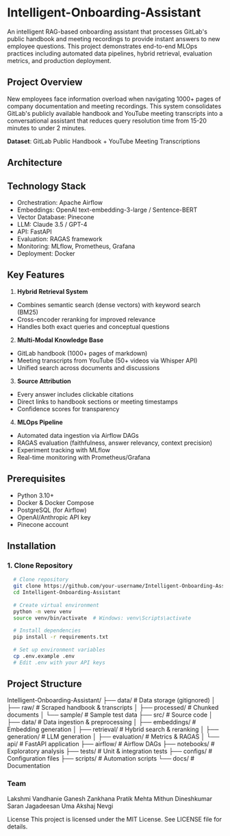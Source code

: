 # Intelligent-Onboarding-Assistant

An intelligent RAG-based onboarding assistant that processes GitLab's public handbook and meeting recordings to provide instant answers to new employee questions. This project demonstrates end-to-end MLOps practices including automated data pipelines, hybrid retrieval, evaluation metrics, and production deployment.

## Project Overview

New employees face information overload when navigating 1000+ pages of company documentation and meeting recordings. This system consolidates GitLab's publicly available handbook and YouTube meeting transcripts into a conversational assistant that reduces query resolution time from 15-20 minutes to under 2 minutes.

**Dataset**: GitLab Public Handbook + YouTube Meeting Transcriptions

## Architecture



## Technology Stack

- Orchestration: Apache Airflow
- Embeddings: OpenAI text-embedding-3-large / Sentence-BERT
- Vector Database: Pinecone
- LLM: Claude 3.5 / GPT-4
- API: FastAPI
- Evaluation: RAGAS framework
- Monitoring: MLflow, Prometheus, Grafana
- Deployment: Docker

## Key Features
1. **Hybrid Retrieval System**
- Combines semantic search (dense vectors) with keyword search (BM25)
- Cross-encoder reranking for improved relevance
- Handles both exact queries and conceptual questions

2. **Multi-Modal Knowledge Base**
- GitLab handbook (1000+ pages of markdown)
- Meeting transcripts from YouTube (50+ videos via Whisper API)
- Unified search across documents and discussions

3. **Source Attribution**
- Every answer includes clickable citations
- Direct links to handbook sections or meeting timestamps
- Confidence scores for transparency

4. **MLOps Pipeline**
- Automated data ingestion via Airflow DAGs
- RAGAS evaluation (faithfulness, answer relevancy, context precision)
- Experiment tracking with MLflow
- Real-time monitoring with Prometheus/Grafana


##  Prerequisites

- Python 3.10+
- Docker & Docker Compose
- PostgreSQL (for Airflow)
- OpenAI/Anthropic API key 
- Pinecone account 

## Installation

### 1. Clone Repository
```bash
  # Clone repository
  git clone https://github.com/your-username/Intelligent-Onboarding-Assistant.git
  cd Intelligent-Onboarding-Assistant
  
  # Create virtual environment
  python -m venv venv
  source venv/bin/activate  # Windows: venv\Scripts\activate
  
  # Install dependencies
  pip install -r requirements.txt
  
  # Set up environment variables
  cp .env.example .env
  # Edit .env with your API keys

```

## Project Structure

Intelligent-Onboarding-Assistant/
├── data/                   # Data storage (gitignored)
│   ├── raw/                # Scraped handbook & transcripts
│   ├── processed/          # Chunked documents
│   └── sample/             # Sample test data
├── src/                    # Source code
│   ├── data/               # Data ingestion & preprocessing
│   ├── embeddings/         # Embedding generation
│   ├── retrieval/          # Hybrid search & reranking
│   ├── generation/         # LLM generation
│   ├── evaluation/         # Metrics & RAGAS
│   └── api/                # FastAPI application
├── airflow/                # Airflow DAGs
├── notebooks/              # Exploratory analysis
├── tests/                  # Unit & integration tests
├── configs/                # Configuration files
├── scripts/                # Automation scripts
└── docs/                   # Documentation

### Team

Lakshmi Vandhanie Ganesh
Zankhana Pratik Mehta
Mithun Dineshkumar
Saran Jagadeesan Uma
Akshaj Nevgi


License
This project is licensed under the MIT License. See LICENSE file for details.

